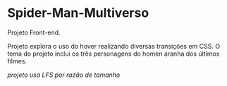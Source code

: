 # Spider-Man-Multiverso

Projeto Front-end.

Projeto explora o uso do hover realizando diversas transições em CSS. O tema do projeto inclui os três personagens do homen aranha dos últimos filmes.

*projeto usa LFS por razão de tamanho*